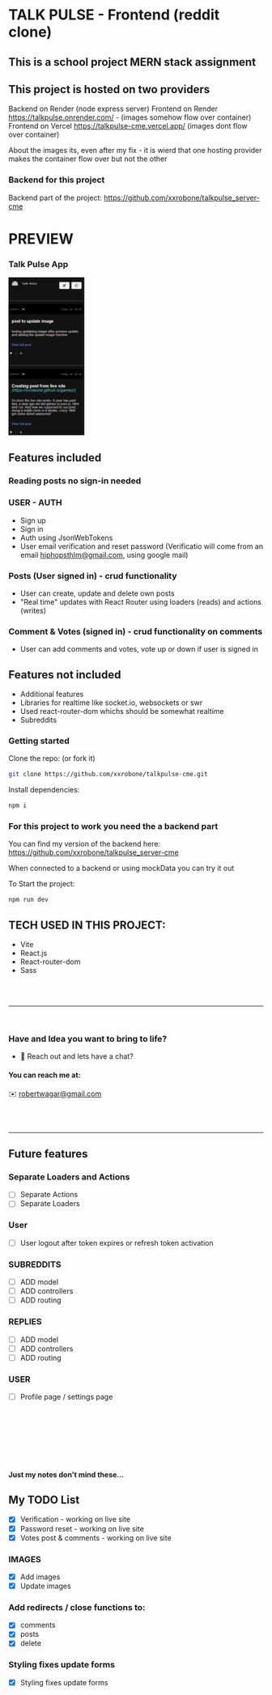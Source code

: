 # TALK PULSE - Frontend (reddit clone)

## This is a school project MERN stack assignment

## This project is hosted on two providers
Backend on Render (node express server)
Frontend on Render https://talkpulse.onrender.com/ - (images somehow flow over container)
Frontend on Vercel https://talkpulse-cme.vercel.app/ (images dont flow over container)

About the images its, even after my fix - it is wierd that one hosting provider makes the container flow over but not the other

### Backend for this project
Backend part of the project: https://github.com/xxrobone/talkpulse_server-cme

# PREVIEW
### Talk Pulse App 
<img src="src/assets/talkpulse.gif" alt="Project image" width="150">

## Features included

### Reading posts no sign-in needed

### USER - AUTH
- Sign up
- Sign in
- Auth using JsonWebTokens
- User email verification and reset password
(Verificatio will come from an email hiphopsthlm@gmail.com, using google mail)

### Posts (User signed in) - crud functionality
- User can create, update and delete own posts 
- "Real time" updates with React Router using loaders (reads) and actions (writes)

### Comment & Votes (signed in) - crud functionality on comments
- User can add comments and votes, vote up or down if user is signed in

## Features not included
- Additional features
- Libraries for realtime like socket.io, websockets or swr
- Used react-router-dom whichs should be somewhat realtime
- Subreddits

### Getting started

Clone the repo: (or fork it)

```sh
git clone https://github.com/xxrobone/talkpulse-cme.git
```
Install dependencies:

```sh
npm i
```
### For this project to work you need the a backend part 
You can find my version of the backend here: https://github.com/xxrobone/talkpulse_server-cme

When connected to a backend or using mockData you can try it out

To Start the project:    
```sh
npm run dev
```


## TECH USED IN THIS PROJECT:
- Vite
- React.js
- React-router-dom
- Sass

<br>
 

 <br>

 ---

 


<p align="left">
<a href="https://www.linkedin.com/in/robert-w%C3%A4gar-1b4661139/" target="blank"><img align="center" src="https://github.com/xxrobone/dablog/blob/main/readmeimages/LinkedIN.png" alt="" height="30" /></a>
<a href="https://github.com/robonexx" target="blank"><img align="center" src="https://github.com/xxrobone/dablog/blob/main/readmeimages/Github.png" alt="" height="30" /></a>
<a href="https://codepen.io/robertwagar" target="blank"><img align="center" src="https://github.com/xxrobone/dablog/blob/main/readmeimages/Codeopen.png" alt="" height="30" /></a>
<img align="center" src="socials/Discord.png" alt="" height="30" />
</p>



### Have and Idea you want to bring to life?
- 💬 Reach out and lets have a chat?

#### You can reach me at:

✉️ robertwagar@gmail.com

<br>
<br>

 ---


## Future features

### Separate Loaders and Actions
- [ ] Separate Actions
- [ ] Separate Loaders

### User

- [ ] User logout after token expires or refresh token activation

### SUBREDDITS

- [ ] ADD model
- [ ] ADD controllers
- [ ] ADD routing

### REPLIES

- [ ] ADD model
- [ ] ADD controllers
- [ ] ADD routing

### USER

- [ ] Profile page / settings page

<br> 
<br>
<br>
<br> 
<br>
<br>



#### Just my notes don't mind these...

## My TODO List

- [x] Verification - working on live site
- [x] Password reset - working on live site
- [x] Votes post & comments - working on live site

### IMAGES

- [x] Add images
- [x] Update images

### Add redirects / close functions to:

- [x] comments
- [x] posts
- [x] delete

### Styling fixes update forms

- [x] Styling fixes update forms
